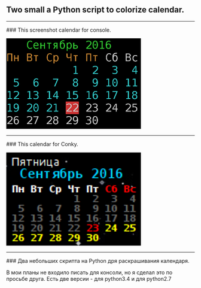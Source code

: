 ## **Two small a Python script to colorize calendar.**

<hr>
### This screenshot calendar for console.

![Console](https://github.com/delvin-fil/python-cal/blob/master/console.png)

<hr>
### This calendar for Conky.

![Conky](https://github.com/delvin-fil/python-cal/blob/master/screen.png)
<hr>
###
Два небольших скрипта на Python дря раскрашивания календаря.

В мои планы не входило писать для консоли, но я сделал это по просьбе друга.
Есть две версии - для python3.4 и для python2.7
